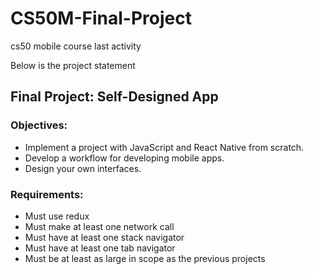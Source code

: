 # CS50M-Final-Project
cs50 mobile course last activity

Below is the project statement
 
## Final Project: Self-Designed App
### Objectives: 
- Implement a project with JavaScript and React Native from scratch.
- Develop a workflow for developing mobile apps.
- Design your own interfaces.
### Requirements: 
- Must use redux
- Must make at least one network call
- Must have at least one stack navigator
- Must have at least one tab navigator
- Must be at least as large in scope as the previous projects
